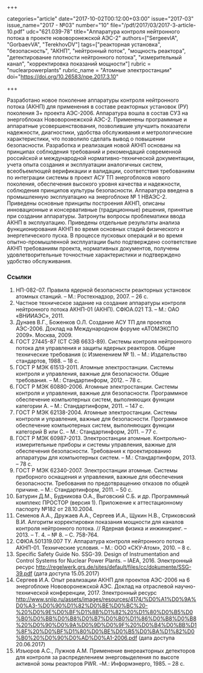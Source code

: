 +++

categories="article"
date="2017-10-02T00:12:00+03:00"
issue="2017-03"
issue_name="2017 - №03"
number="10"
file="/pdf/2017/03/2017-3-article-10.pdf"
udc="621.039-78"
title="Аппаратура контроля нейтронного потока в проекте нововоронежской АЭС-2"
authors=["SergeevIА", "GorbaevVA", "TerekhovDV"]
tags=["реакторная установка", "безопасность", "АКНП", "нейтронный поток", "мощность реактора", "детектирование плотности нейтронного потока", "измерительный канал", "корректировка показаний мощности"]
rubric = "nuclearpowerplants"
rubric_name = "Aтомные электростанции"
doi="https://doi.org/10.26583/npe.2017.3.10"

+++

Разработано новое поколение аппаратуры контроля нейтронного потока (АКНП) для применения в составе реакторных установок (РУ) поколения 3+ проекта АЭС-2006. Аппаратура вошла в состав СУЗ на энергоблоках Нововоронежской АЭС-2. Применены программные и аппаратные усовершенствования, позволившие улучшить показатели надежности, диагностики, удобства обслуживания и метрологические характеристики, что позволило сделать вывод о повышении безопасности. Разработка и реализация новой АКНП основаны на принципах соблюдения требований и рекомендаций современной российской и международной нормативно-технической документации, учета опыта создания и эксплуатации аналогичных систем, всеобъемлющей верификации и валидации, соответствия требованиям по интеграции системы в проект АСУ ТП энергоблоков нового поколения, обеспечения высокого уровня качества и надежности, соблюдения принципов культуры безопасности. Аппаратура введена в промышленную эксплуатацию на энергоблоке № 1 НВАЭС-2. Приведены основные принципы построения АКНП, описаны инновационные и консервативные (традиционные) решения, принятые при создании аппаратуры. Затронуты вопросы проблематики ввода АКНП в эксплуатацию. Приведены отдельные результаты анализа функционирования АКНП во время основных стадий физического и энергетического пуска. В процессе пусковых операций и во время опытно-промышленной эксплуатации было подтверждено соответствие АКНП требованиям проекта, нормативных документов, получены удовлетворительные точностные характеристики и подтверждено удобство обслуживания.

### Ссылки

1. НП-082-07. Правила ядерной безопасности реакторных установок атомных станций. – М.: Ростехнадзор, 2007. – 26 с.
2. Частное техническое задание на создание аппаратуры контроля нейтронного потока АКНП-01 (АКНП). СФЮА.021 ТЗ. – М.: ОАО «ВНИИАЭС», 2011.
3. Дунаев В.Г., Боженков О.Л. Создание АСУ ТП для проектов АЭС-2006. Доклад на Международном форуме «АТОМЭКСПО 2009». Москва, 2009.
4. ГОСТ 27445-87 (СТ СЭВ 6633-89). Системы контроля нейтронного потока для управления и защиты ядерных реакторов. Общие технические требования (с Изменением № 1). – М.: Издательство стандартов, 1988. – 18 с.
5. ГОСТ Р МЭК 61513-2011. Атомные электростанции. Системы контроля и управления, важные для безопасности. Общие требования. – М.: Стандартинформ, 2012. – 78 с.
6. ГОСТ Р МЭК 60880-2006. Атомные электростанции. Системы контроля и управления, важные для безопасности. Программное обеспечение компьютерных систем, выполняющих функции категории А. – М.: Стандартинформ, 2011. – 147 с.
7. ГОСТ Р МЭК 62138-2004. Атомные электростанции. Системы контроля и управления, важные для безопасности. Программное обеспечение компьютерных систем, выполняющих функции категорий B или C. – М.: Стандартинформ, 2011. – 77 c.
8. ГОСТ Р МЭК 60987-2013. Электростанции атомные. Контрольно-измерительные приборы и системы управления, важные для обеспечения безопасности. Требования к проектированию аппаратуры для компьютерных систем. – М.: Стандартинформ, 2013. – 78 c.
9. ГОСТ Р МЭК 62340-2007. Электростанции атомные. Системы приборного оснащения и управления, важные для обеспечения безопасности. Требования по предотвращению отказов по общей причине. – М.: Стандартинформ, 2011. – 50 c.
10. Батурин Д.М., Будникова О.А., Выговский С.Б. и др. Программный комплекс ПРОСТОР (версия 1). Приложение к аттестационному паспорту №182 от 28.10.2004.
11. Семенов А.А., Дружаев А.А., Сергеев И.А., Щукин Н.В., Стриковский В.И. Алгоритм корректировки показания мощности для каналов контроля нейтронного потока. // Ядерная физика и инжиниринг. – 2013. – Т. 4. – № 8. – С. 758-764.
12. СФЮА.501319.007 ТУ. Аппаратура контроля нейтронного потока АКНП-01. Технические условия. – М.: ООО «СКУ-Атом», 2010. – 8 с.
13. Specific Safety Guide No. SSG-39. Design of Instrumentation and Control Systems for Nuclear Power Plants. – IAEA, 2016. Электронный ресурс http://regelwerk.grs.de/sites/default/files/cc/dokumente/SSG-39.pdf (дата доступа 15.05.2017)
14. Сергеев И.А. Опыт реализации АКНП для проектов АЭС-2006 на 6 энергоблоке Нововоронежской АЭС. Доклад на отраслевой научно-технической конференции, 2017. Электронный ресурс http://www.sniip.ru/assets/images/resources/4174/%D0%A1%D0%9A%D0%A3-%D0%90%D1%82%D0%BE%D0%BC%20-%20%D0%9E%D0%BF%D1%8B%D1%82%20%D1%80%D0%B5%D0%B0%D0%BB%D0%B8%D0%B7%D0%B0%D1%86%D0%B8%D0%B8%20%D0%90%D0%9A%D0%9D%D0%9F%20%D0%B4%D0%BB%D1%8F%20%D0%BF%D1%80%D0%BE%D0%B5%D0%BA%D1%82%D0%B0%20%D0%90%D0%AD%D0%A1-2006.pdf (дата доступа 20.06.2017)
15. Изъюров А.С., Лужнов А.М. Применение внереакторных детекторов для контроля за распределением энерговыделения по высоте активной зоны реакторов PWR. –М.: Информэнерго, 1985. – 28 с.